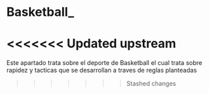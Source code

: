 # Basketball_
<<<<<<< Updated upstream
=======
Este apartado trata sobre el deporte de Basketball el cual trata sobre rapidez y tacticas que se desarrollan 
a traves de reglas planteadas
>>>>>>> Stashed changes
